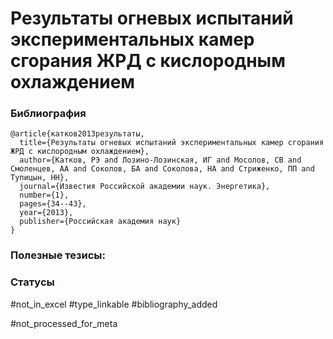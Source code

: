 # Результаты огневых испытаний экспериментальных камер сгорания ЖРД с кислородным охлаждением

### Библиография
```
@article{катков2013результаты,
  title={Результаты огневых испытаний экспериментальных камер сгорания ЖРД с кислородным охлаждением},
  author={Катков, РЭ and Лозино-Лозинская, ИГ and Мосолов, СВ and Смоленцев, АА and Соколов, БА and Соколова, НА and Стриженко, ПП and Тупицын, НН},
  journal={Известия Российской академии наук. Энергетика},
  number={1},
  pages={34--43},
  year={2013},
  publisher={Российская академия наук}
}
```

### Полезные тезисы:

### Статусы
#not_in_excel 
#type_linkable 
#bibliography_added

#not_processed_for_meta
